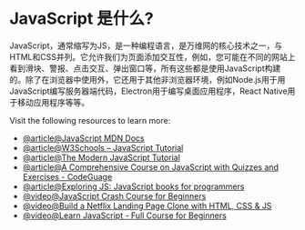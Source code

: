 # JavaScript 是什么?

JavaScript，通常缩写为JS，是一种编程语言，是万维网的核心技术之一，与HTML和CSS并列。它允许我们为页面添加交互性，例如，您可能在不同的网站上看到滑块、警报、点击交互、弹出窗口等，所有这些都是使用JavaScript构建的。除了在浏览器中使用外，它还用于其他非浏览器环境，例如Node.js用于用JavaScript编写服务器端代码，Electron用于编写桌面应用程序，React Native用于移动应用程序等等。

Visit the following resources to learn more:

- [@article@JavaScript MDN Docs](https://developer.mozilla.org/en-US/docs/Web/JavaScript)
- [@article@W3Schools – JavaScript Tutorial](https://www.w3schools.com/js/)
- [@article@The Modern JavaScript Tutorial](https://javascript.info/)
- [@article@A Comprehensive Course on JavaScript with Quizzes and Exercises - CodeGuage](https://www.codeguage.com/courses/js/)
- [@article@Exploring JS: JavaScript books for programmers](https://exploringjs.com/)
- [@video@JavaScript Crash Course for Beginners](https://youtu.be/hdI2bqOjy3c?t=2)
- [@video@Build a Netflix Landing Page Clone with HTML, CSS & JS](https://youtu.be/P7t13SGytRk?t=22)
- [@video@Learn JavaScript - Full Course for Beginners](https://www.youtube.com/watch?v=PkZNo7MFNFg)
